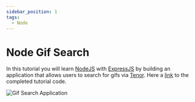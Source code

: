 ```yaml
---
sidebar_position: 1
tags:
  - Node
---
```


# Node Gif Search
In this tutorial you will learn [NodeJS](https://nodejs.dev) with [ExpressJS](https://expressjs.com) by building an application that allows users to search for gifs via [Tenor](https://tenor.com). Here a [link](https://github.com/dylanplayer/Node-Gif-Search-Tutorial) to the completed tutorial code. 

![Gif Search Application](/img/gif-search.png)
